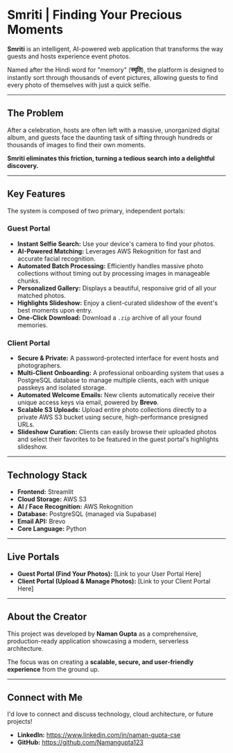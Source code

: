 # Smriti | Finding Your Precious Moments

**Smriti** is an intelligent, AI-powered web application that transforms the way guests and hosts experience event photos.  

Named after the Hindi word for "memory" (**स्मृति**), the platform is designed to instantly sort through thousands of event pictures, allowing guests to find every photo of themselves with just a quick selfie.

---

## The Problem
After a celebration, hosts are often left with a massive, unorganized digital album, and guests face the daunting task of sifting through hundreds or thousands of images to find their own moments.  

**Smriti eliminates this friction, turning a tedious search into a delightful discovery.**

---

## Key Features

The system is composed of two primary, independent portals:

### Guest Portal
- **Instant Selfie Search:** Use your device's camera to find your photos.  
- **AI-Powered Matching:** Leverages AWS Rekognition for fast and accurate facial recognition.  
- **Automated Batch Processing:** Efficiently handles massive photo collections without timing out by processing images in manageable chunks.  
- **Personalized Gallery:** Displays a beautiful, responsive grid of all your matched photos.  
- **Highlights Slideshow:** Enjoy a client-curated slideshow of the event's best moments upon entry.  
- **One-Click Download:** Download a `.zip` archive of all your found memories.  

### Client Portal
- **Secure & Private:** A password-protected interface for event hosts and photographers.  
- **Multi-Client Onboarding:** A professional onboarding system that uses a PostgreSQL database to manage multiple clients, each with unique passkeys and isolated storage.  
- **Automated Welcome Emails:** New clients automatically receive their unique access keys via email, powered by **Brevo**.  
- **Scalable S3 Uploads:** Upload entire photo collections directly to a private AWS S3 bucket using secure, high-performance presigned URLs.  
- **Slideshow Curation:** Clients can easily browse their uploaded photos and select their favorites to be featured in the guest portal's highlights slideshow.  

---

## Technology Stack
- **Frontend:** Streamlit  
- **Cloud Storage:** AWS S3  
- **AI / Face Recognition:** AWS Rekognition  
- **Database:** PostgreSQL (managed via Supabase)  
- **Email API:** Brevo  
- **Core Language:** Python  

---

## Live Portals
- **Guest Portal (Find Your Photos):** [Link to your User Portal Here]  
- **Client Portal (Upload & Manage Photos):** [Link to your Client Portal Here]  

---

## About the Creator
This project was developed by **Naman Gupta** as a comprehensive, production-ready application showcasing a modern, serverless architecture.  

The focus was on creating a **scalable, secure, and user-friendly experience** from the ground up.

---

## Connect with Me
I'd love to connect and discuss technology, cloud architecture, or future projects!

- **LinkedIn:**  https://www.linkedin.com/in/naman-gupta-cse 
- **GitHub:** https://github.com/Namangupta123
